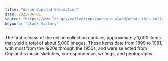 ```yaml
---
title: "Aaron Copland Collection"
date: 2025-06-01
source: "https://www.loc.gov/collections/aaron-copland/about-this-collection/"
keyword: "black history"
---
```


The first release of the online collection contains approximately 1,000 items that yield a total of about 5,000 images. These items date from 1899 to 1981, with most from the 1920s through the 1950s, and were selected from Copland's music sketches, correspondence, writings, and photographs.